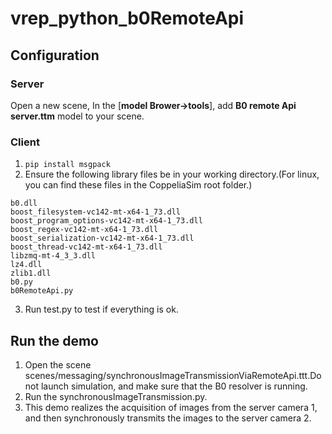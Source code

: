 
# vrep_python_b0RemoteApi

## Configuration

### Server
 
Open a new scene, In the [**model Brower→tools**], add **B0 remote Api server.ttm** model to your scene.

### Client

 1.  `pip install msgpack`
 2. Ensure the following library files be in your working directory.(For linux, you can find these files in the CoppeliaSim root folder.)
 ```text
b0.dll
boost_filesystem-vc142-mt-x64-1_73.dll
boost_program_options-vc142-mt-x64-1_73.dll
boost_regex-vc142-mt-x64-1_73.dll
boost_serialization-vc142-mt-x64-1_73.dll
boost_thread-vc142-mt-x64-1_73.dll
libzmq-mt-4_3_3.dll
lz4.dll
zlib1.dll
b0.py
b0RemoteApi.py
```
 3. Run test.py to test if everything is ok.
 
## Run the demo
1. Open the scene scenes/messaging/synchronousImageTransmissionViaRemoteApi.ttt.Do not launch simulation, and make sure that the B0 resolver is running.
2. Run the synchronousImageTransmission.py.
3. This demo realizes the acquisition of images from the server camera 1, and then synchronously transmits the images to the server camera 2.


 

